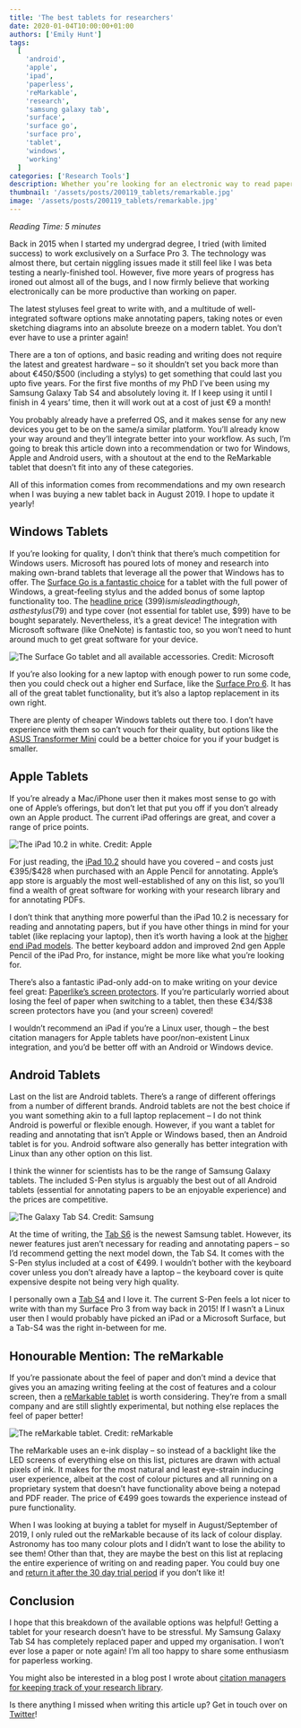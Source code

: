 ```yaml
---
title: 'The best tablets for researchers'
date: 2020-01-04T10:00:00+01:00
authors: ['Emily Hunt']
tags:
  [
    'android',
    'apple',
    'ipad',
    'paperless',
    'reMarkable',
    'research',
    'samsung galaxy tab',
    'surface',
    'surface go',
    'surface pro',
    'tablet',
    'windows',
    'working'
  ]
categories: ['Research Tools']
description: Whether you’re looking for an electronic way to read papers, or just an e-mail tool that’s comfy to lounge around with on a couch, tablets can be fantastic productivity tools. Fed up of having paper all over your desk? In this post, we’ll look at the best tablets currently on the market for researchers – and it doesn’t have to be expensive!
thumbnail: '/assets/posts/200119_tablets/remarkable.jpg'
image: '/assets/posts/200119_tablets/remarkable.jpg'
---
```


_Reading Time: 5 minutes_

Back in 2015 when I started my undergrad degree, I tried (with limited success) to work exclusively on a Surface Pro 3. The technology was almost there, but certain niggling issues made it still feel like I was beta testing a nearly-finished tool. However, five more years of progress has ironed out almost all of the bugs, and I now firmly believe that working electronically can be more productive than working on paper.

The latest styluses feel great to write with, and a multitude of well-integrated software options make annotating papers, taking notes or even sketching diagrams into an absolute breeze on a modern tablet. You don’t ever have to use a printer again!

There are a ton of options, and basic reading and writing does not require the latest and greatest hardware – so it shouldn’t set you back more than about €450/$500 (including a stylys) to get something that could last you upto five years. For the first five months of my PhD I’ve been using my Samsung Galaxy Tab S4 and absolutely loving it. If I keep using it until I finish in 4 years’ time, then it will work out at a cost of just €9 a month!

You probably already have a preferred OS, and it makes sense for any new devices you get to be on the same/a similar platform. You’ll already know your way around and they’ll integrate better into your workflow. As such, I’m going to break this article down into a recommendation or two for Windows, Apple and Android users, with a shoutout at the end to the ReMarkable tablet that doesn’t fit into any of these categories.

All of this information comes from recommendations and my own research when I was buying a new tablet back in August 2019. I hope to update it yearly!

## Windows Tablets

If you’re looking for quality, I don’t think that there’s much competition for Windows users. Microsoft has poured lots of money and research into making own-brand tablets that leverage all the power that Windows has to offer. The [Surface Go is a fantastic choice](https://www.techradar.com/reviews/microsoft-surface-go) for a tablet with the full power of Windows, a great-feeling stylus and the added bonus of some laptop functionality too. The [headline price](https://www.microsoft.com/en-us/p/surface-go/8v9dp4lnknsz?activetab=pivot:techspecstab) ($399) is misleading though, as the stylus ($79) and type cover (not essential for tablet use, $99) have to be bought separately. Nevertheless, it’s a great device! The integration with Microsoft software (like OneNote) is fantastic too, so you won’t need to hunt around much to get great software for your device.

![The Surface Go tablet and all available accessories. Credit: Microsoft](/assets/posts/200119_tablets/surface-go.jpg)

If you’re also looking for a new laptop with enough power to run some code, then you could check out a higher end Surface, like the [Surface Pro 6](https://www.techradar.com/uk/reviews/microsoft-surface-pro-6). It has all of the great tablet functionality, but it’s also a laptop replacement in its own right.

There are plenty of cheaper Windows tablets out there too. I don’t have experience with them so can’t vouch for their quality, but options like the [ASUS Transformer Mini](https://www.asus.com/2-in-1-PCs/ASUS-Transformer-Mini-T102HA/) could be a better choice for you if your budget is smaller.

## Apple Tablets

If you’re already a Mac/iPhone user then it makes most sense to go with one of Apple’s offerings, but don’t let that put you off if you don’t already own an Apple product. The current iPad offerings are great, and cover a range of price points.

![The iPad 10.2 in white. Credit: Apple](/assets/posts/200119_tablets/ipad.jpg)

For just reading, the [iPad 10.2](https://www.techradar.com/reviews/ipad-102) should have you covered – and costs just €395/$428 when purchased with an Apple Pencil for annotating. Apple’s app store is arguably the most well-established of any on this list, so you’ll find a wealth of great software for working with your research library and for annotating PDFs.

I don’t think that anything more powerful than the iPad 10.2 is necessary for reading and annotating papers, but if you have other things in mind for your tablet (like replacing your laptop), then it’s worth having a look at the [higher end iPad models](https://www.apple.com/ipad/). The better keyboard addon and improved 2nd gen Apple Pencil of the iPad Pro, for instance, might be more like what you’re looking for.

There’s also a fantastic iPad-only add-on to make writing on your device feel great: [Paperlike’s screen protectors](https://paperlike.com/). If you’re particularly worried about losing the feel of paper when switching to a tablet, then these €34/$38 screen protectors have you (and your screen) covered!

I wouldn’t recommend an iPad if you’re a Linux user, though – the best citation managers for Apple tablets have poor/non-existent Linux integration, and you’d be better off with an Android or Windows device.

## Android Tablets

Last on the list are Android tablets. There’s a range of different offerings from a number of different brands. Android tablets are not the best choice if you want something akin to a full laptop replacement – I do not think Android is powerful or flexible enough. However, if you want a tablet for reading and annotating that isn’t Apple or Windows based, then an Android tablet is for you. Android software also generally has better integration with Linux than any other option on this list.

I think the winner for scientists has to be the range of Samsung Galaxy tablets. The included S-Pen stylus is arguably the best out of all Android tablets (essential for annotating papers to be an enjoyable experience) and the prices are competitive.

![The Galaxy Tab S4. Credit: Samsung](/assets/posts/200119_tablets/galaxy-tab.jpg)

At the time of writing, the [Tab S6](https://www.digitaltrends.com/tablet-reviews/samsung-galaxy-tab-s6-review/) is the newest Samsung tablet. However, its newer features just aren’t necessary for reading and annotating papers – so I’d recommend getting the next model down, the Tab S4. It comes with the S-Pen stylus included at a cost of €499. I wouldn’t bother with the keyboard cover unless you don’t already have a laptop – the keyboard cover is quite expensive despite not being very high quality.

I personally own a [Tab S4](https://www.trustedreviews.com/reviews/samsung-galaxy-tab-s4) and I love it. The current S-Pen feels a lot nicer to write with than my Surface Pro 3 from way back in 2015! If I wasn’t a Linux user then I would probably have picked an iPad or a Microsoft Surface, but a Tab-S4 was the right in-between for me.

## Honourable Mention: The reMarkable

If you’re passionate about the feel of paper and don’t mind a device that gives you an amazing writing feeling at the cost of features and a colour screen, then a [reMarkable tablet](https://www.techradar.com/reviews/remarkable-tablet) is worth considering. They’re from a small company and are still slightly experimental, but nothing else replaces the feel of paper better!

![The reMarkable tablet. Credit: reMarkable](/assets/posts/200119_tablets/remarkable.jpg)

The reMarkable uses an e-ink display – so instead of a backlight like the LED screens of everything else on this list, pictures are drawn with actual pixels of ink. It makes for the most natural and least eye-strain inducing user experience, albeit at the cost of colour pictures and all running on a proprietary system that doesn’t have functionality above being a notepad and PDF reader. The price of €499 goes towards the experience instead of pure functionality.

When I was looking at buying a tablet for myself in August/September of 2019, I only ruled out the reMarkable because of its lack of colour display. Astronomy has too many colour plots and I didn’t want to lose the ability to see them! Other than that, they are maybe the best on this list at replacing the entire experience of writing on and reading paper. You could buy one and [return it after the 30 day trial period](https://remarkable.com/store/remarkable) if you don’t like it!

## Conclusion

I hope that this breakdown of the available options was helpful! Getting a tablet for your research doesn’t have to be stressful. My Samsung Galaxy Tab S4 has completely replaced paper and upped my organisation. I won’t ever lose a paper or note again! I’m all too happy to share some enthusiasm for paperless working.

You might also be interested in a blog post I wrote about [citation managers for keeping track of your research library](/posts/200410-citation-managers/).

Is there anything I missed when writing this article up? Get in touch over on [Twitter](https://twitter.com/emilydoesastro)!
